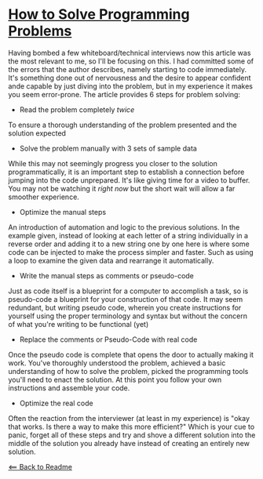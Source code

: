 # [How to Solve Programming Problems](https://simpleprogrammer.com/solving-problems-breaking-it-down/)

Having bombed a few whiteboard/technical interviews now this article was the most relevant to me, so I'll be focusing on this. I had committed some of the errors that the author describes, namely starting to code immediately. It's something done out of nervousness and the desire to appear confident ande capable by just diving into the problem, but in my experience it makes you seem error-prone. The article provides 6 steps for problem solving:

* Read the problem completely *twice*

To ensure a thorough understanding of the problem presented and the solution expected

* Solve the problem manually with 3 sets of sample data

While this may not seemingly progress you closer to the solution programmatically, it is an important step to establish a connection before jumping into the code unprepared. It's like giving time for a video to buffer. You may not be watching it *right now* but the short wait will allow a far smoother experience.

* Optimize the manual steps

An introduction of automation and logic to the previous solutions. In the example given, instead of looking at each letter of a string individually in a reverse order and adding it to a new string one by one here is where some code can be injected to make the process simpler and faster. Such as using a loop to examine the given data and rearrange it automatically.

* Write the manual steps as comments or pseudo-code

Just as code itself is a blueprint for a computer to accomplish a task, so is pseudo-code a blueprint for your construction of that code. It may seem redundant, but writing pseudo code, wherein you create instructions for yourself using the proper terminology and syntax but without the concern of what you're writing to be functional (yet)

* Replace the comments or Pseudo-Code with real code

Once the pseudo code is complete that opens the door to actually making it work. You've thoroughly understood the problem, achieved a basic understanding of how to solve the problem, picked the programming tools you'll need to enact the solution. At this point you follow your own instructions and assemble your code.

* Optimize the real code

Often the reaction from the interviewer (at least in my experience) is "okay that works. Is there a way to make this more efficient?" Which is your cue to panic, forget all of these steps and try and shove a different solution into the middle of the solution you already have instead of creating an entirely new solution.

[<== Back to Readme](../README.md)
